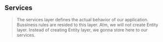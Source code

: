 ## Services

> The services layer defines the actual behavior of our application. Bussiness rules are resided to this layer. Atm, we will not create Entity layer. Instead of creating Entity layer, we gonna store here to our services.
